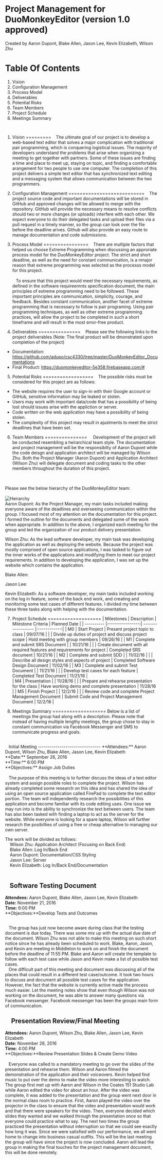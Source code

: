 Project Management for DuoMonkeyEditor (version 1.0 approved)
===================================================================
Created by Aaron Dupont, Blake Allen, Jason Lee, Kevin Elizabeth, Wilson Zhu

Table Of Contents
=====
1. Vision
2. Configuration Management
3. Process Model
4. Deliverables
5. Potential Risks
6. Team Members
7. Project Schedule
8. Meetings Summary

<br />

1. Vision
=========
&nbsp;&nbsp;&nbsp;The ultimate goal of our project is to develop a web-based text editor that solves a major complication with traditional pair programming, which is conquering logistical issues. The majority of developers understand the problems that arise when organizing a meeting to get together with partners. Some of these issues are finding a time and place to meet up, staying on topic, and finding a comfortable arangement for two people to use one computer. The completion of this project delivers a simple text editor that has synchronized text editing and a messaging system that allows communication between the two programmers.

2. Configuration Management
===========================
&nbsp;&nbsp;&nbsp;The project source code and important documentations will be stored in GitHub and approved changes will be allowed to merge with the repository. GitHub will provide the necessary means to resolve conflicts should two or more changes (or uploads) interfere with each other. We expect everyone to do their delegated tasks and upload their files via a pull request in a timely manner, so the group can look over the file before the deadline arives. Github will also provide an easy route to manage documentation and code submissions.

3. Process Model
================
&nbsp;&nbsp;&nbsp;There are multiple factors that helped us choose Extreme Programming when discussing an approriate process model for the DuoMonkeyEditor project. The strict and short deadline, as well as the need for constant communication, is a nmajor reason that extreme programming was selected as the processs model for this project. 
<br /><br />
&nbsp;&nbsp;&nbsp;To ensure that this project would meet the necessary requirements, as defined in the software requireemnts specification document, the main principles of extreme programming need to be followed. These important principles are communication, simplicity, courage, and feedback. Besides constant communication, another facet of extreme programming that is necessary to follow is pair programing. Using pair programming techniques, as well as other extreme programming practices, will allow the project to be completed in such a short timeframe and will result in the most error-free product. 


4. Deliverables
===============
&nbsp;&nbsp;&nbsp;Please see the following links to the project deliverables (Note: The final product will be dmonstrated upon completion of the project) <br />
- Documentation: https://github.com/adupo/csc4330/tree/master/DuoMonkeyEditor_Documentations <br />
- Final Product: https://duomonkeyeditor-5e358.firebaseapp.com/# <br />


5. Potential Risks
==================
&nbsp;&nbsp;&nbsp;The possible risks must be considered for this project are as follows:
- The website requires the user to sign-in with their Google account or GitHub, sensitive information may be leaked or stolen.
- Users may work with important data/code that has a possibility of being lost should issues arise with the appliction or server.
- Code written on the web application may have a possibility of being stolen.
- The complexity of this project may result in ajustments to meet the strict deadlines that have been set.


6. Team Members
===============
&nbsp;&nbsp;&nbsp; Development of the project will be conducted resembling a heirarchical team style. The documentation and project management will be the responsibilty of Aaron Dupont while the code deisgn and applicaiton architect will be managed by Wilson Zhu. Both the Project Manager (Aaron Dupont) and Application Architect (Wilson Zhu) will delegate document and coding tasks to the other members throughout the duration of this project.

<br />
<br />
Please see the below hierarchy of the DuoMonkeyEditor team:<br /> <br />
<img src="https://github.com/adupo/csc4330/blob/master/DuoMonkeyEditor_Documentations/Assets/Hierarchy.png" alt="Heirarchy" margin="auto"/> <br />
Aaron Dupont: As the Project Manager, my main tasks included making everyone aware of the deadlines and overseeing communication within the group. I focused most of my attention on the documentation for this project. I formed the outline for the documents and delegated some of the work when appropriate. In addition to the above, I organized each meeting for the group and led the organizaiton of our product delivery presentation.

Wilson Zhu: As the lead software developer, my main task was developing the application as well as deploying the website. Because the project was mostly comprised of open source applications, I was tasked to figure out the inner works of the applications and modifying them to meet our project requirements. In addition to developing the application, I was set up the website which contains the application.

Blake Allen: 

Jason Lee:

Kevin Elizabeth: As a software developer, my main tasks included working on the log in feature, some of the back end work, and creating and monitoring some test cases of different features. I divided my time between these three tasks along with helping with the documentation.

7. Project Schedule
===================
| Milestones | Description      | Milestone Criteria       | Planned Date |
| ---------- |:----------------:| ------------------       |:------------:|
| M0         | Start Project    | Present project topic to class | 09/07/16     |
|            | Divide up duties of project and discuss project scope | Hold meeting with group members   | 09/26/16     |
| M1         | Complete and submit SRS Document |  | 10/21/16   |
|            | Create document with all required features and requirements for project | Completed SRS document | 10/21/16   |
| M2         | Complete and submit SDD                 |   | 11/02/16 |
|            | Describe all design styles and aspects of project | Completed Software Design Document  | 11/02/16 |
| M3         | Complete and submit Test Document |             | 11/21/16     |
|            | Develop test cases for each feature | Completed Test Document | 11/21/16     |   
| M4         | Presentation    |   | 11/28/16     |
|            | Prepare and rehearse presentation for the class | Have working demo and complete presentation | 11/28/16     |
| M5         | Finish Project    |  | 12/2/16     |
|            | Review code and complete Project Management Document | Submit Code and Project Management Document | 12/2/16     |

8. Meetings Summary
===================
Below is a list of meetings the group had along with a description. Please note that instead of having multiple lengthy meetings, the group chose to stay in constant communication via Facebook Messenger and SMS to communicate progress and goals.
<br />
&nbsp;&nbsp;&nbsp;Initial Meeting
--------------------------------
**Attendees:** Aaron Dupont, Wilson Zhu, Blake Allen, Jason Lee, Kevin Elizabeth <br />
**Date:** September 26, 2016<br />
**Time:** 6:00 PM<br />
**Objectives:** Assign Job Duties<br /><br />
&nbsp;&nbsp;&nbsp;The purpose of this meeting is to further discuss the ideas of a text editor system and assign possible roles to complete the project. Wilson has already completed some research on this idea and has shared the idea of using an open source application called FirePad to complete the text editor portion. The team will independently research the possibilities of this application and become familiar with its code editing uses. One issue we may run into is the ability to synchronize the text between users. The team has also been tasked with finding a laptop to act as the server for the website. While everyone is looking for a spare laptop, Wilson will further research the posibilties of using a free or cheap alternative to managing our own server. <br /> 

The work will be divided as follows:<br />
&nbsp;&nbsp;&nbsp;	Wilson Zhu: Application Architect (Focusing on Back End)<br /> 
&nbsp;&nbsp;&nbsp;	Blake Allen: Log In/Back End<br /> 
&nbsp;&nbsp;&nbsp;	Aaron Dupont: Documentation/CSS Styling<br /> 
&nbsp;&nbsp;&nbsp;	Jason Lee: Server<br /> 
&nbsp;&nbsp;&nbsp;	Kevin Elizabeth: Log In/Back End/Documentation<br /> 
<br />

&nbsp;&nbsp;&nbsp;Software Testing Document
------------------------------------------
**Attendees:** Aaron Dupont, Blake Allen, Jason Lee, Kevin Elizabeth<br />
**Date:** November 21, 2016<br />
**Time:** 6:00 PM<br />
**Objectives:**Develop Tests and Outcomes<br /><br />

&nbsp;&nbsp;&nbsp;The group has just now become aware during class that the testing document is due today. There was some mix up with the actual due date of the document. Wilson Zhu was not able to make this meeting on such short notice since he has already been scheduled to work. Blake, Aaron, Jason, and Kevin are meeting in Middleton to work on and finish the document before the deadline of 11:55 PM. Blake and Aaron will create the template to follow with each test case while Jason and Kevin make a list of possible test cases. 
<br />&nbsp;&nbsp;&nbsp;One difficult part of this meeting and document was discussing all of the places that could result in a different test case/outcome. It took two hours to discuss and document all possible test cases for the application. However, the fact that the website is currently active made the process much easier. Let the meeting notes show that even though Wilson was not working on the document, he was able to answer many questions via Facebook messenger. Facebook messenger has been the groups main form of communication.


&nbsp;&nbsp;&nbsp; Presentation Review/Final Meeting
---------------------------------------------------
**Attendees:** Aaron Dupont, Wilson Zhu, Blake Allen, Jason Lee, Kevin Elizabeth<br />
**Date:** November 28, 2016<br />
**Time:** 4:00 PM<br />
**Objectives:**Review Presentation Slides & Create Demo Video<br /><br />
&nbsp;&nbsp;&nbsp;Everyone was called to a mandatory meeting to go over the slides of the presentation and rehearse them. Wilson and Aaron filmed the demonstration of the application and their voiceovers. Kevin helped find music to put over the demo to make the video more interesting to watch. The group first met up with Aaron and Wilson in the Coates 151 Studio Lab while Aaron edited the video for about an hour. After the video was complete, it was added to the presentation and the group went next door in the normal class room to practice. First, Aaron played the video over the projector in the class to ensure that the video and presentation would work and that there were speakers for the video. Then, everyone decided which slides they wanted and we walked through the presentation once so that everyone could practice what to say. The next two times the group practiced the presentation without interruption so that we could see exactly how long it was. Since we were satisfied with our performance, we all went home to change into business casual outfits. This will be the last meeting the group will have since the project is now concluded. Aaron will lead the group in making the final touches for the project management document, this will be done remotely.

